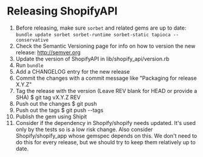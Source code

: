 # Releasing ShopifyAPI

1. Before releasing, make sure `sorbet` and related gems are up to date:
   `bundle update sorbet sorbet-runtime sorbet-static tapioca --conservative`
1. Check the Semantic Versioning page for info on how to version the new release: <http://semver.org>
1. Update the version of ShopifyAPI in lib/shopify_api/version.rb
1. Run `bundle`
1. Add a CHANGELOG entry for the new release
1. Commit the changes with a commit message like "Packaging for release X.Y.Z"
1. Tag the release with the version (Leave REV blank for HEAD or provide a SHA)
   $ git tag vX.Y.Z REV
1. Push out the changes
   $ git push
1. Push out the tags
   $ git push --tags
1. Publish the gem using Shipit
1. Consider if the dependency in Shopify/shopify needs updated. It's used only by the tests so is a low risk change.
   Also consider Shopify/shopify_app whose gemspec depends on this.
   We don't need to do this for every release, but we should try to keep them relatively up to date.
